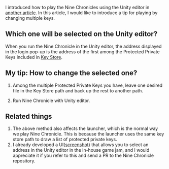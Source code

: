I introduced how to play the Nine Chronicles using the Unity editor in [another article](./playing-the-nine-chronicles-main-network-with-the-unity-editor).
In this article, I would like to introduce a tip for playing by changing multiple keys.

## Which one will be selected on the Unity editor?

When you run the Nine Chronicle in the Unity editor, the address displayed in the login pop-up is the address of the first among the Protected Private Keys included in [Key Store](./about-the-key-store).

## My tip: How to change the selected one?

1. Among the multiple Protected Private Keys you have, leave one desired file in the Key Store path and back up the rest to another path.

2. Run Nine Chronicle with Unity editor.

## Related things

1. The above method also affects the launcher, which is the normal way we play Nine Chronicle. This is because the launcher uses the same key store path to draw a list of protected private keys.
2. I already developed a UI([screenshot](https://github.com/planetarium/gamejam-laylas-island#play-screenshots)) that allows you to select an address in the Unity editor in the in-house game jam, and I would appreciate it if you refer to this and send a PR to the Nine Chronicle repository.

